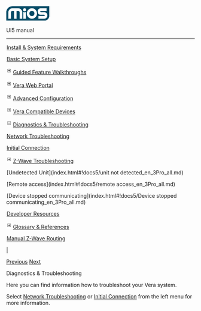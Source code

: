 ![](skins/mios/images/logo.png)

UI5 manual

  
---  
  
![](images/spacer.gif)[Install & System
Requirements](index.html#!docs5/installation_and_system_requirements_en_3Pro_all.md)

![](images/spacer.gif)[Basic System Setup ](index.html#!docs5/getting_started_en_3Pro_all.md)

![](skins/mios/images/plus.gif)[Guided Feature Walkthroughs
](features_en_3Pro_all.html)

![](skins/mios/images/plus.gif)[Vera Web Portal](index.html#!docs5/web_portal_en_3Pro_all.md)

![](skins/mios/images/plus.gif)[Advanced
Configuration](index.html#!docs5/advanced_configuration_en_3Pro_all.md)

![](skins/mios/images/plus.gif)[Vera Compatible
Devices](index.html#!docs5/supported_hardware_en_3Pro_all.md)

![](skins/mios/images/minus.gif)[Diagnostics &
Troubleshooting](index.html#!docs5/troubleshooting_en_3Pro_all.md)

![](images/spacer.gif)[Network Troubleshooting](index.html#!docs5/network_troubleshooting_en_3Pro_all.md)

![](images/spacer.gif)[Initial Connection](index.html#!docs5/initial_connection_en_3Pro_all.md)

![](skins/mios/images/plus.gif)[Z-Wave Troubleshooting](index.html#!docs5/zwave_troubleshooting_en_3Pro_all.md)

![](images/spacer.gif)[Undetected Unit](index.html#!docs5/unit not detected_en_3Pro_all.md)

![](images/spacer.gif)[Remote access](index.html#!docs5/remote access_en_3Pro_all.md)

![](images/spacer.gif)[Device stopped communicating](index.html#!docs5/Device stopped communicating_en_3Pro_all.md)

![](images/spacer.gif)[Developer Resources](index.html#!docs5/developers_en_3Pro_all.md)

![](skins/mios/images/plus.gif)[Glossary &
References](index.html#!docs5/reference_en_3Pro_all.md)

![](images/spacer.gif)[Manual Z-Wave Routing](index.html#!docs5/ManualRoute_en_3Pro_all.md)

|

[Previous](index.html#!docs5/supported_hardware_en_3Pro_all.md)
[Next](index.html#!docs5/network_troubleshooting_en_3Pro_all.md)

Diagnostics & Troubleshooting

Here you can find information how to troubleshoot your Vera system.  
  
Select [Network Troubleshooting](index.html#!docs5/network_troubleshooting_en_all_all.md) or
[Initial Connection](index.html#!docs5/initial_connection_en_all_all.md) from the left menu
for more information.

  

